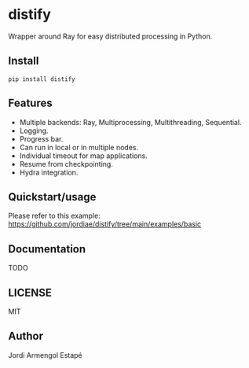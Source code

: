 # distify

Wrapper around Ray for easy distributed processing in Python.

## Install

    pip install distify

## Features

- Multiple backends: Ray, Multiprocessing, Multithreading, Sequential.
- Logging.
- Progress bar.
- Can run in local or in multiple nodes.
- Individual timeout for map applications.
- Resume from checkpointing.
- Hydra integration.

## Quickstart/usage

Please refer to this example: https://github.com/jordiae/distify/tree/main/examples/basic

## Documentation

TODO

## LICENSE

MIT

## Author

Jordi Armengol Estapé
